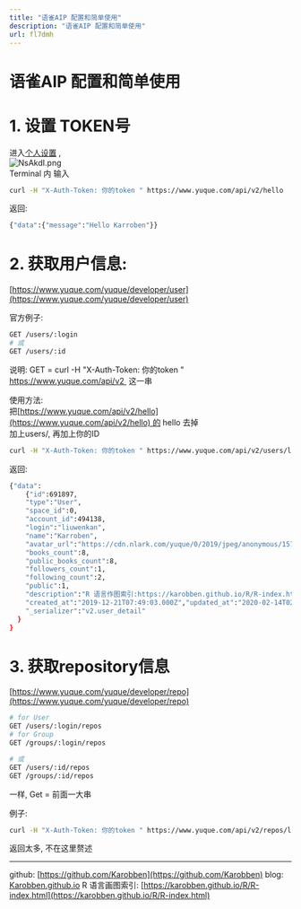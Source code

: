 ```yaml
---
title: "语雀AIP 配置和简单使用"
description: "语雀AIP 配置和简单使用"
url: fl7dmh
---
```


# 语雀AIP 配置和简单使用

<a name="wC8XQ"></a>
# 1. 设置 TOKEN号
进入[个人设置](https://www.yuque.com/settings) , <br />
![NsAkdI.png](https://s1.ax1x.com/2020/06/26/NsAkdI.png)
<br />Terminal 内 输入  
```bash
curl -H "X-Auth-Token: 你的token " https://www.yuque.com/api/v2/hello
```

返回:

```bash
{"data":{"message":"Hello Karroben"}}
```

<a name="IwjFB"></a>
# 2. 获取用户信息:
[https://www.yuque.com/yuque/developer/user](https://www.yuque.com/yuque/developer/user)

官方例子:

```bash
GET /users/:login
# 或
GET /users/:id
```
说明: GET = curl -H "X-Auth-Token: 你的token " https://www.yuque.com/api/v2  这一串

使用方法:<br />把[https://www.yuque.com/api/v2/hello](https://www.yuque.com/api/v2/hello) 的 hello 去掉<br />加上users/, 再加上你的ID 
```bash
curl -H "X-Auth-Token: 你的token " https://www.yuque.com/api/v2/users/liuwenkan
```

返回:
```bash
{"data":
	{"id":691897,
  	"type":"User",
    "space_id":0,
    "account_id":494138,
    "login":"liuwenkan",
    "name":"Karroben",
    "avatar_url":"https://cdn.nlark.com/yuque/0/2019/jpeg/anonymous/1576914522864-5dabd37e-9a90-4ee4-96b4-a1973dbcede4.jpeg",
    "books_count":8,
    "public_books_count":8,
    "followers_count":1,
    "following_count":2,
    "public":1,
    "description":"R 语言作图索引:https://karobben.github.io/R/R-index.html",
    "created_at":"2019-12-21T07:49:03.000Z","updated_at":"2020-02-14T02:57:36.000Z",
    "_serializer":"v2.user_detail"
  }
}
```

<a name="PPUvP"></a>
# 3. 获取repository信息
[https://www.yuque.com/yuque/developer/repo](https://www.yuque.com/yuque/developer/repo)

```bash
# for User
GET /users/:login/repos
# for Group
GET /groups/:login/repos

# 或
GET /users/:id/repos
GET /groups/:id/repos
```

一样, Get = 前面一大串

例子:

```bash
curl -H "X-Auth-Token: 你的token " https://www.yuque.com/api/v2/repos/liuwenkan/python
```

返回太多, 不在这里赘述





---
github: [https://github.com/Karobben](https://github.com/Karobben)
blog: [Karobben.github.io](http://Karobben.github.io)
R 语言画图索引: [https://karobben.github.io/R/R-index.html](https://karobben.github.io/R/R-index.html)
